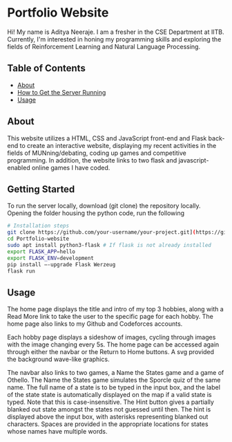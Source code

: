 # Portfolio Website

Hi! My name is Aditya Neeraje. I am a fresher in the CSE Department at IITB. Currently, I'm interested in honing my programming skills and exploring the fields of Reinforcement Learning and Natural Language Processing.

## Table of Contents

- [About](#about)
- [How to Get the Server Running](#getting-started)
- [Usage](#usage)

## About

This website utilizes a HTML, CSS and JavaScript front-end and Flask back-end to create an interactive website, displaying my recent activities in the fields of MUNning/debating, coding up games and competitive programming. In addition, the website links to two flask and javascript-enabled online games I have coded.

## Getting Started

To run the server locally, download (git clone) the repository locally. Opening the folder housing the python code, run the following

```bash
# Installation steps
git clone https://github.com/your-username/your-project.git](https://github.com/AdityaNeeraje/Portfolio-Website)https://github.com/AdityaNeeraje/Portfolio-Website
cd Portfolio-website
sudo apt install python3-flask # If flask is not already installed
export FLASK_APP=hello
export FLASK_ENV=development
pip install –-upgrade Flask Werzeug
flask run

```

## Usage

The home page displays the title and intro of my top 3 hobbies, along with a Read More link to take the user to the specific page for each hobby. The home page also links to my Github and Codeforces accounts.

Each hobby page displays a sideshow of images, cycling through images with the image changing every 5s. The home page can be accessed again through either the navbar or the Return to Home buttons. A svg provided the background wave-like graphics.

The navbar also links to two games, a Name the States game and a game of Othello. The Name the States game simulates the Sporcle quiz of the same name. The full name of a state is to be typed in the input box, and the label of the state state is automatically displayed on the map if a valid state is typed. Note that this is case-insensitive. The Hint button gives a partially blanked out state amongst the states not guessed until then. The hint is displayed above the input box, with asterisks representing blanked out characters. Spaces are provided in the appropriate locations for states whose names have multiple words.